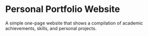 # Personal Portfolio Website
A simple one-page website that shows a compilation of academic achievements, skills, and personal projects.
